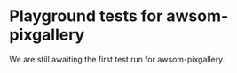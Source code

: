 # Playground tests for awsom-pixgallery
We are still awaiting the first test run for awsom-pixgallery.
